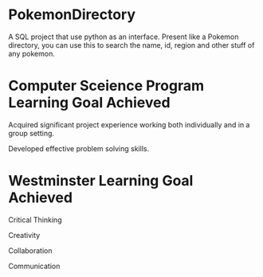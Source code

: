 # PokemonDirectory
A SQL project that use python as an interface. Present like a Pokemon directory, you can use this to search the name, id, region and other stuff of any pokemon.
# Computer Sceience Program Learning Goal Achieved
Acquired significant project experience working both individually and in a group setting.

Developed effective problem solving skills.

# Westminster Learning Goal Achieved
Critical Thinking

Creativity

Collaboration

Communication

